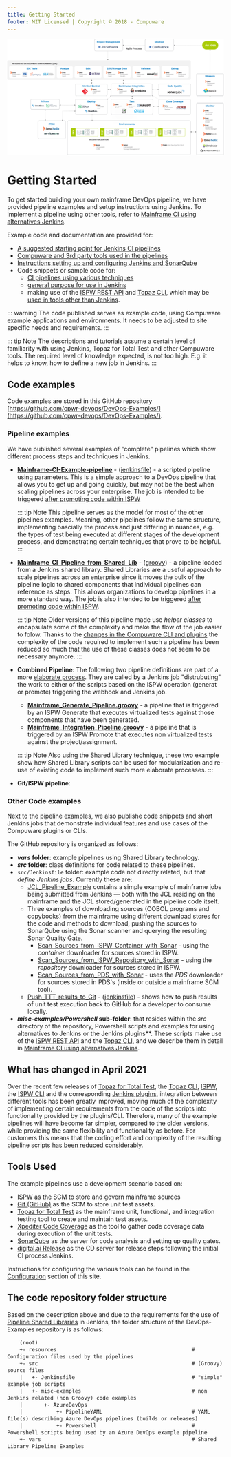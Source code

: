 ```yaml
---
title: Getting Started
footer: MIT Licensed | Copyright © 2018 - Compuware
---
```


![Toolchain](./images/toolchain.png)

# Getting Started

To get started building your own mainframe DevOps pipeline, we have provided pipeline examples and setup instructions using Jenkins. To implement a pipeline using other tools, refer to  [Mainframe CI using alternatives Jenkins](./alternatives_to_jenkins.md).

Example code and documentation are provided for:
-   [A suggested starting point for Jenkins CI pipelines](./basic_scenario.md)
-   [Compuware and 3rd party tools used in the pipelines](#tools-used)
-   [Instructions setting up and configuring Jenkins and SonarQube](../tool_configuration/plugins.md)
-   Code snippets or sample code for:
	  - [CI pipelines using various techniques](#pipeline-examples)
    - [general purpose for use in Jenkins](#other-code-examples)
    - making use of the  [ISPW REST API](../apis/rest_api_ispw.md)  and  [Topaz CLI](../apis/topaz_cli.md), which may be  [used in tools other than Jenkins](./alternatives_to_jenkins.md).

::: warning
The code published serves as example code, using Compuware example applications and environments. It needs to be adjusted to site specific needs and requirements.
:::

::: tip Note
The descriptions and tutorials assume a certain level of familiarity with using Jenkins, Topaz for Total Test and other Compuware tools. The required level of knowledge expected, is not too high. E.g. it helps to know, how to define a new job in Jenkins.
:::

## Code examples

Code examples are stored in this GitHub repository [https://github.com/cpwr-devops/DevOps-Examples/](https://github.com/cpwr-devops/DevOps-Examples/).

### Pipeline examples

We have published several examples of "complete" pipelines which show different process steps and techniques in Jenkins.

- **[Mainframe-CI-Example-pipeline](./basic_scenario.md)** - ([jenkinsfile](https://github.com/cpwr-devops/DevOps-Examples/tree/master/src/Jenkinsfile/Mainframe-CI-Example-pipeline.jenkinsfile)) - a scripted pipeline using parameters. This is a simple approach to a DevOps pipeline that allows you to get up and going quickly, but may not be the best when scaling pipelines across your enterprise. The job is intended to be triggered [after promoting code within ISPW](../pipelines/basic_scenario.md)

  ::: tip Note
  This pipeline serves as the model for most of the other pipelines examples. Meaning, other pipelines follow the same structure, implementing bascially the process and just differing in nuances, e.g. the types of test being executed at different stages of the development process, and demonstrating certain techniques that prove to be helpful.
  :::

- **[Mainframe_CI_Pipeline_from_Shared_Lib](../advanced_pipelines/readme.md#mainframe-ci-pipeline-from-shared-lib)** - ([groovy](https://github.com/cpwr-devops/DevOps-Examples/blob/master/vars/Mainframe_CI_Pipeline_from_Shared_Lib.groovy)) - a pipeline loaded from a Jenkins shared library.  Shared Libraries are a useful approach to scale pipelines across an enterprise since it moves the bulk of the pipeline logic to shared components that individual pipelines can reference as steps.  This allows organizations to develop pipelines in a more standard way.  The job is also intended to be triggered [after promoting code within ISPW](../pipelines/basic_scenario.md).

  ::: tip Note
  Older versions of this pipeline made use *helper classes* to encapsulate some of the complexity and make the flow of the job easier to folow.  Thanks to the [changes in the Compuware CLI and plugins](#what-has-changed-in-april-2021) the complexity of the code required to implement such a pipeline has been reduced so much that the use of these classes does not seem to be necessary anymore. 
  :::

- **Combined Pipeline**: The following two pipeline definitions are part of a more [elaborate process](../advanced_pipelines/elaborate_scenario.md). They are called by a Jenkins job "distrubuting" the work to either of the scripts based on the ISPW operation (generat or promote) triggering the webhook and Jenkins job. 
    - **[Mainframe_Generate_Pipeline.groovy](https://github.com/cpwr-devops/DevOps-Examples/tree/master/vars/Mainframe_Generate_Pipeline.groovy)** - a pipeline that is triggered by an ISPW Generate that executes virtualized tests against those components that have been generated.
    - **[Mainframe_Integration_Pipeline.groovy](https://github.com/cpwr-devops/DevOps-Examples/tree/master/vars/Mainframe_Integration_Pipeline.groovy)** - a pipeline that is triggered by an ISPW Promote that executes non virtualized tests against the project/assignment.

  ::: tip Note
  Also using the Shared Library technique, these two example show how Shared Library scripts can be used for modularization and re-use of existing code to implement such more elaborate processes.
  :::

- **Git/ISPW pipeline**: 

### Other Code examples

Next to the pipeline examples, we also publishe code snippets and short Jenkins jobs that demonstrate individual features and use cases of the Compuware plugins or CLIs.

The GitHub repository is organized as follows:
- ***vars* folder**: example pipelines using Shared Library technology.
- ***src* folder**: class definitions for code related to these pipelines.
-  `src/Jenkinsfile` folder: example code not directly related, but that *define Jenkins jobs*. Currently these are:
    - [JCL_Pipeline_Example](https://github.com/cpwr-devops/DevOps-Examples/tree/master/src/Jenkinsfile/JCL_Pipeline_Example.jenkinsfile) contains a simple example of mainframe jobs being submitted from Jenkins — both with the JCL residing on the mainframe and the JCL stored/generated in the pipeline code itself.
    - Three examples of downloading sources (COBOL programs and copybooks) from the mainframe using different download stores for the code and methods to download, pushing the sources to SonarQube using the Sonar scanner and querying the resulting Sonar Quality Gate.
        - [Scan_Sources_from_ISPW_Container_with_Sonar](https://github.com/cpwr-devops/DevOps-Examples/tree/master/src/Jenkinsfile/Scan_Sources_from_ISPW_Container_with_Sonar.jenkinsfile) - using the *container* downloader for sources stored in ISPW.
        - [Scan_Sources_from_ISPW_Repository_with_Sonar](https://github.com/cpwr-devops/DevOps-Examples/tree/master/src/Jenkinsfile/Scan_Sources_from_ISPW_Repository_with_Sonar.jenkinsfile) - using the *repository* downloader for sources stored in ISPW.
        - [Scan_Sources_from_PDS_with_Sonar](https://github.com/cpwr-devops/DevOps-Examples/tree/master/src/Jenkinsfile/Scan_Sources_from_PDS_with_Sonar.jenkinsfile) - uses the *PDS* downloader for sources stored in PDS's (inside or outside a mainframe SCM tool).
    - [Push_TTT_results_to_Git](../pipeline_snippets/push_ttt_results_to_git.md) - ([jenkinsfile](https://github.com/cpwr-devops/DevOps-Examples/tree/master/src/Jenkinsfile/Push_TTT_results_to_Git.jenkinsfile)) - shows how to push results of unit test execution back to GitHub for a developer to consume locally.
- ***misc-examples/Powershell* sub-folder**: that resides within the *src* directory of the repository, Powershell scripts and examples for using alternatives to Jenkins or the Jenkins plugins**. These scripts make use of the [ISPW REST API](../apis/rest_api_ispw.md) and the [Topaz CLI](../apis/topaz_cli.md), and we describe them in detail in [Mainframe CI using alternatives Jenkins](./alternatives_to_jenkins.md).

## What has changed in April 2021

Over the recent few releases of [Topaz for Total Test](../guidelines/ttt/ttt_scenario.md), the [Topaz CLI](../apis/topaz_cli.md#total-test-cli-totaltestftcli-bat), [ISPW](../guidelines/ispw/ispw_setup.md), the [ISPW CLI](../apis/topaz_cli.md#ispw-cli-ispwcli-bat) and the corresponding [Jenkins plugins](../tool_configuration/plugins.md), integration between different tools has been greatly improved, moving much of the complexity of implementing certain requirements from the code of the scripts into functionality provided by the plugins/CLI. Therefore, many of the example pipelines will have become far simpler, compared to the older versions, while providing the same flexibility and functionality as before. For customers this means that the coding effort and complexity of the resulting pipeline scripts [has been reduced considerably](./whats_new_in_april.md).

## Tools Used
The example pipelines use a development scenario based on:

- [ISPW](https://www.bmc.com/it-solutions/bmc-compuware-ispw.html?301=compuware-com-ispw-source-code-management) as the SCM to store and govern mainframe sources
- [Git (GitHub)](https://github.com/) as the SCM to store unit test assets.
- [Topaz for Total Test](https://www.bmc.com/it-solutions/bmc-compuware-topaz-total-test.html?301=compuware-com-topaz-for-total-test-automation) as the mainframe unit, functional, and integration testing tool to create and maintain test assets.
- [Xpediter Code Coverage](https://www.bmc.com/it-solutions/bmc-compuware-xpediter.html?301=compuware-com-xpediter-mainframe-debugging-tools) as the tool to gather code coverage data during execution of the unit tests.
- [SonarQube](https://www.sonarsource.com/) as the server for code analysis and setting up quality gates.
- [digital.ai Release](https://digital.ai/) as the CD server for release steps following the initial CI process Jenkins.
 
Instructions for configuring the various tools can be found in the [Configuration](../tool_configuration/readme.md) section of this site.

## The code repository folder structure

Based on the description above and due to the requirements for the use of [Pipeline Shared Libraries](https://jenkins.io/doc/book/pipeline/shared-libraries/) in Jenkins, the folder structure of the DevOps-Examples repository is as follows:

```
    (root)
    +- resources                                            # Configuration files used by the pipelines
    +- src                                                  # (Groovy) source files
    |   +- Jenkinsfile                                      # "simple" example job scripts
    |   +- misc-examples                                    # non Jenkins related (non Groovy) code examples
    |       +- AzureDevOps
    |           +- PipelineYAML                             # YAML file(s) describing Azure DevOps pipelines (builds or releases)
    |           +- Powershell                               # Powershell scripts being used by an Azure DevOps example pipeline
    +- vars                                                 # Shared Library Pipeline Examples
```

<!--stackedit_data:
eyJoaXN0b3J5IjpbOTYwNDA5OTg4LDQ3MDM3ODg3NCwtNzc5OD
U0MjAsLTE5OTg3NzEyNzEsODYyNDUwOTI0LC0xNDYwNzQ0OTAy
LC0xMTM1NjUxMzcyLDYxNTgwOTAzLDEyNjE2MzQwMzAsLTE2OD
E0MzgxNzIsLTIwNzI0OTgzOTUsMjA2MDI3MzczLC0xNTc4Nzg4
ODIzLC0xMDI3NDYzMTksLTIwMjY0MjE0NzVdfQ==
-->